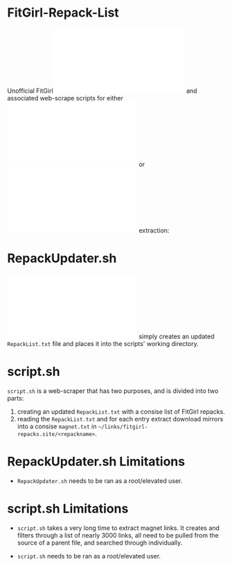 # FitGirl-Repack-List
 Unofficial FitGirl ![Repack List](./RepackList.txt) and associated web-scrape scripts for either ![Repack List Updating](./RepackUpdater.sh) or ![Updating + Magnet](./script.sh) extraction: 

# RepackUpdater.sh 
![RepackUpdater.sh](./RepackUpdater.sh) simply creates an updated `RepackList.txt` file and places it into the scripts' working directory. 

# script.sh 
`script.sh` is a web-scraper that has two purposes, and is divided into two parts:
1) creating an updated `RepackList.txt` with a consise list of FitGirl repacks.
2) reading the `RepackList.txt` and for each entry extract download mirrors into a consise `magnet.txt` in `~/links/fitgirl-repacks.site/<repackname>`.

# RepackUpdater.sh Limitations
- `RepackUpdater.sh` needs to be ran as a root/elevated user.

# script.sh Limitations
- `script.sh` takes a very long time to extract magnet links. It creates and filters through a list of nearly 3000 links, all need to be pulled from the source of a parent file, and searched through individually. 

- `script.sh` needs to be ran as a root/elevated user.



